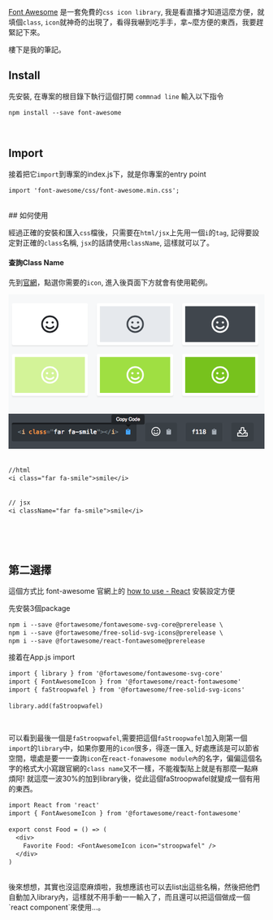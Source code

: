 
[Font Awesome](https://fontawesome.com/) 是一套免費的`css icon library`, 我是看直播才知道這麼方便，就填個`class`, `icon`就神奇的出現了，看得我嚇到吃手手，拿~麼方便的東西，我要趕緊記下來。

樓下是我的筆記。


## Install

先安裝, 在專案的根目錄下執行這個打開 `commnad line` 輸入以下指令

```
npm install --save font-awesome
```

<br>

## Import

接着把它`import`到專案的index.js下，就是你專案的entry point

```
import 'font-awesome/css/font-awesome.min.css';

```
<br>
## 如何使用

經過正確的安裝和匯入`css`檔後，只需要在`html/jsx`上先用一個`i`的`tag`, 記得要設定對正確的`class`名稱, `jsx`的話請使用`className`, 這樣就可以了。


#### 查詢Class Name

先到[官網](https://fontawesome.com/icons?d=gallery)，點選你需要的`icon`, 進入後頁面下方就會有使用範例。

![example](/images/fa.png)


```

//html
<i class="far fa-smile">smile</i>


// jsx
<i className="far fa-smile">smile</i>


```

<br><br>

## 第二選擇

這個方式比 font-awesome 官網上的 [how to use - React](https://fontawesome.com/how-to-use/on-the-web/using-with/react) 安裝設定方便


先安裝3個package

```
npm i --save @fortawesome/fontawesome-svg-core@prerelease \
npm i --save @fortawesome/free-solid-svg-icons@prerelease \
npm i --save @fortawesome/react-fontawesome@prerelease

```


接着在App.js import 

```
import { library } from '@fortawesome/fontawesome-svg-core'
import { FontAwesomeIcon } from '@fortawesome/react-fontawesome'
import { faStroopwafel } from '@fortawesome/free-solid-svg-icons'

library.add(faStroopwafel)
```


<br>

可以看到最後一個是`faStroopwafel`,需要把這個`faStroopwafel`加入剛第一個`import`的`library`中，如果你要用的`icon`很多，得逐一匯入, 好處應該是可以節省空間，壞處是要一一查詢`icon`在`react-fonawesome module內`的名字，偏偏這個名字的格式大小寫跟官網的`class name`又不一樣，不能複製貼上就是有那麼一點麻煩阿! 
就這麼一波30%的加到library後，從此這個faStroopwafel就變成一個有用的東西。
<br>


```
import React from 'react'
import { FontAwesomeIcon } from '@fortawesome/react-fontawesome'

export const Food = () => (
  <div>
    Favorite Food: <FontAwesomeIcon icon="stroopwafel" />
  </div>
)

```


<br>
後來想想，其實也沒這麼麻煩啦，我想應該也可以去list出這些名稱，然後把他們自動加入library內，這樣就不用手動一一輸入了，而且還可以把這個做成一個`react component`來使用...。








